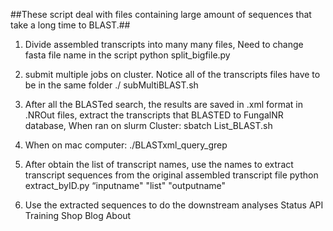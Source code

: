 ##These script deal with files containing large amount of sequences that take a long time to BLAST.##

1) Divide assembled transcripts into many many files, Need to change fasta file name in the script
python split_bigfile.py

2) submit multiple jobs on cluster. Notice all of the transcripts files have to be in the same folder
./ subMultiBLAST.sh

3) After all the BLASTed search, the results are saved in .xml format in .NROut files, extract the transcripts that BLASTED to FungalNR database, When ran on slurm Cluster: 
sbatch List_BLAST.sh

5) When on mac computer:
./BLASTxml_query_grep

6) After obtain the list of transcript names, use the names to extract transcript sequences from the original assembled transcript file
python extract_byID.py “inputname" "list" "outputname"

7) Use the extracted sequences to do the downstream analyses
Status API Training Shop Blog About

